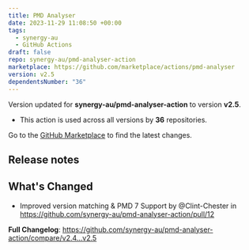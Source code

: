 ```yaml
---
title: PMD Analyser
date: 2023-11-29 11:08:50 +00:00
tags:
  - synergy-au
  - GitHub Actions
draft: false
repo: synergy-au/pmd-analyser-action
marketplace: https://github.com/marketplace/actions/pmd-analyser
version: v2.5
dependentsNumber: "36"
---
```



Version updated for **synergy-au/pmd-analyser-action** to version **v2.5**.
- This action is used across all versions by **36** repositories.

Go to the [GitHub Marketplace](https://github.com/marketplace/actions/pmd-analyser) to find the latest changes.

## Release notes

## What's Changed
* Improved version matching & PMD 7 Support by @Clint-Chester in https://github.com/synergy-au/pmd-analyser-action/pull/12


**Full Changelog**: https://github.com/synergy-au/pmd-analyser-action/compare/v2.4...v2.5
